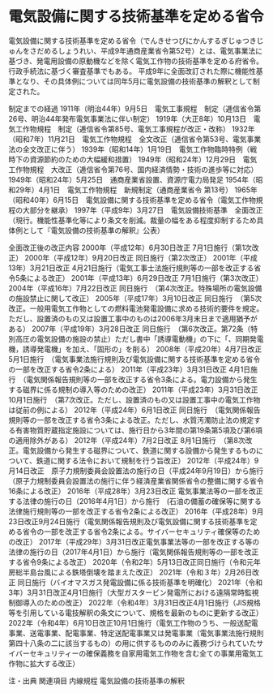 # 電気設備に関する技術基準を定める省令

電気設備に関する技術基準を定める省令（でんきせつびにかんするぎじゅつきじゅんをさだめるしょうれい、平成9年通商産業省令第52号）とは、電気事業法に基づき、発電用設備の原動機などを除く電気工作物の技術基準を定める府省令。行政手続法に基づく審査基準でもある。
平成9年に全面改訂された際に機能性基準となり、その具体例については同年5月に電気設備の技術基準の解釈として制定された。

制定までの経過
1911年（明治44年）9月5日　電気工事規程　制定（逓信省令第26号、明治44年発布電気事業法に伴い制定）
1919年（大正8年）10月13日　電気工作物規程　制定（逓信省令第85号、電気工事規程が改正・改称）
1932年（昭和7年）11月21日　電気工作物規程　全文改正（逓信省令第53号、電気事業法の全文改正に伴う）
1939年（昭和14年）1月19日　電気工作物臨時特例（戦時下の資源節約のための大幅緩和措置）
1949年（昭和24年）12月29日　電気工作物規程　大改正（逓信省令第76号、国内経済情勢・技術の進歩等に対応）
1949年（昭和24年）5月25日　通商産業省設置、資源庁電力局発足
1954年（昭和29年）4月1日　電気工作物規程　新規制定（通商産業省令 第13号）
1965年（昭和40年）6月15日　電気設備に関する技術基準を定める省令（電気工作物規程の大部分を継承）
1997年（平成9年）3月27日　電気設備技術基準　全面改正（現行。機能性基準化等により条文を削減。裁量の幅をある程度抑制するため具体例として『電気設備の技術基準の解釈』公表）

全面改正後の改正内容
2000年（平成12年）6月30日改正 7月1日施行（第1次改正）
2000年（平成12年）9月20日改正 同日施行（第2次改正）
2001年（平成13年）3月21日改正 4月21日施行（電気工事士法施行規則等の一部を改正する省令5条による改正）
2001年（平成13年）6月29日改正 7月1日施行（第3次改正）
2004年（平成16年）7月22日改正 同日施行　（第4次改正。特殊場所の電気設備の施設禁止に関して改正）
2005年（平成17年）3月10日改正 同日施行　（第5次改正。一般用電気工作物としての燃料電池発電設備に求める技術的要件を規定。ただし、設置済のもの又は設置工事中のものは2006年3月末日まで適用猶予がある）
2007年（平成19年）3月28日改正 同日施行　（第6次改正。第72条（特別高圧の電気設備の施設の禁止）ただし書中「誘導電動機」の下に「、同期発電機，誘導発電機」を加え、「固形の」を削る）
2008年（平成20年）4月7日改正 5月1日施行　（電気事業法施行規則及び電気設備に関する技術基準を定める省令の一部を改正する省令2条による）
2011年（平成23年）3月31日改正 4月1日施行　（電気関係報告規則等の一部を改正する省令3条による。電力設備から発生する磁界に係る規制の導入等のための改正）
2011年（平成23年）3月31日改正 10月1日施行　（第7次改正。ただし、設置済のもの又は設置工事中の電気工作物は従前の例による）
2012年（平成24年）6月1日改正 同日施行　（電気関係報告規則等の一部を改正する省令3条による改正。ただし、水質汚濁防止法の規定する有害物質貯蔵指定施設については、施行日から3年間の第19条第5項及び第6項の適用除外がある）
2012年（平成24年）7月2日改正 8月1日施行　（第8次改正。電気設備から発生する磁界について、鉄道に関する設備から発生するものについて、鉄道に関する法令において規制を行う旨改正）
2012年（平成24年）9月14日改正　原子力規制委員会設置法の施行の日（平成24年9月19日）から施行　（原子力規制委員会設置法の施行に伴う経済産業省関係省令の整備に関する省令16条による改正）
2016年（平成28年）3月23日改正 電気事業法等の一部を改正する法律の施行の日（2016年4月1日）から施行　(石油の備蓄の確保等に関する法律施行規則等の一部を改正する省令2条による改正）
2016年（平成28年）9月23日改正9月24日施行（電気関係報告規則及び電気設備に関する技術基準を定める省令の一部を改正する省令2条による。サイバーセキュリティ確保等のための改正）
2017年（平成29年）3月31日改正電気事業法等の一部を改正する等の法律の施行の日（2017年4月1日）から施行（電気関係報告規則等の一部を改正する省令9条による改正）
2020年（令和2年）5月13日改正同日施行（令和元年房総半島台風による鉄塔倒壊を踏まえた改正）
2021年（令和３年）2月26日改正 同日施行（バイオマスガス発電設備に係る技術基準を明確化）
2021年（令和3年）3月31日改正4月1日施行（大型ガスタービン発電所における遠隔常時監視制御導入のための改正）
2022年（令和4年）3月31日改正4月1日施行（JIS規格等を引用している電技解釈の条文について、規格を最新のものに更新する改正）
2022年（令和4年）6月10日改正10月1日施行（電気工作物のうち、一般送配電事業、送電事業、配電事業、特定送配電事業又は発電事業（電気事業法施行規則第四十八条の二に該当するもの）の用に供するもののみに義務づけられていたサイバーセキュリティーの確保義務を自家用電気工作物を含む全ての事業用電気工作物に拡大する改正）

注・出典
関連項目
内線規程
電気設備の技術基準の解釈